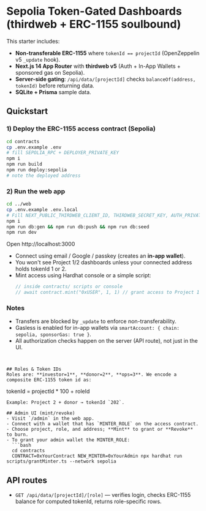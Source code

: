 # Sepolia Token-Gated Dashboards (thirdweb + ERC-1155 soulbound)

This starter includes:
- **Non-transferable ERC-1155** where `tokenId == projectId` (OpenZeppelin v5 `_update` hook).
- **Next.js 14 App Router** with **thirdweb v5** (Auth + In-App Wallets + sponsored gas on Sepolia).
- **Server-side gating**: `/api/data/[projectId]` checks `balanceOf(address, tokenId)` before returning data.
- **SQLite + Prisma** sample data.

## Quickstart

### 1) Deploy the ERC-1155 access contract (Sepolia)
```bash
cd contracts
cp .env.example .env
# fill SEPOLIA_RPC + DEPLOYER_PRIVATE_KEY
npm i
npm run build
npm run deploy:sepolia
# note the deployed address
```

### 2) Run the web app
```bash
cd ../web
cp .env.example .env.local
# Fill NEXT_PUBLIC_THIRDWEB_CLIENT_ID, THIRDWEB_SECRET_KEY, AUTH_PRIVATE_KEY (any private key), NEXT_PUBLIC_ACCESS_ERC1155 (from step 1)
npm i
npm run db:gen && npm run db:push && npm run db:seed
npm run dev
```

Open http://localhost:3000
- Connect using email / Google / passkey (creates an **in-app wallet**).
- You won't see Project 1/2 dashboards unless your connected address holds tokenId 1 or 2.
- Mint access using Hardhat console or a simple script:
  ```ts
  // inside contracts/ scripts or console
  // await contract.mint("0xUSER", 1, 1) // grant access to Project 1
  ```

### Notes
- Transfers are blocked by `_update` to enforce non-transferability.
- Gasless is enabled for in-app wallets via `smartAccount: { chain: sepolia, sponsorGas: true }`.
- All authorization checks happen on the server (API route), not just in the UI.
```


## Roles & Token IDs
Roles are: **investor=1**, **donor=2**, **ops=3**. We encode a composite ERC-1155 token id as:
```
tokenId = projectId * 100 + roleId
```
Example: Project 2 + donor → tokenId `202`.

## Admin UI (mint/revoke)
- Visit `/admin` in the web app.
- Connect with a wallet that has `MINTER_ROLE` on the access contract.
- Choose project, role, and address; **Mint** to grant or **Revoke** to burn.
- To grant your admin wallet the MINTER_ROLE:
  ```bash
  cd contracts
  CONTRACT=0xYourContract NEW_MINTER=0xYourAdmin npx hardhat run scripts/grantMinter.ts --network sepolia
  ```

## API routes
- `GET /api/data/[projectId]/[role]` — verifies login, checks ERC-1155 balance for computed tokenId, returns role-specific rows.
